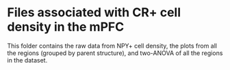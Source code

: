 # Files associated with CR+ cell density in the mPFC

This folder contains the raw data from NPY+ cell density, the plots from all the regions (grouped by parent structure), and two-ANOVA of all the regions in the dataset.
